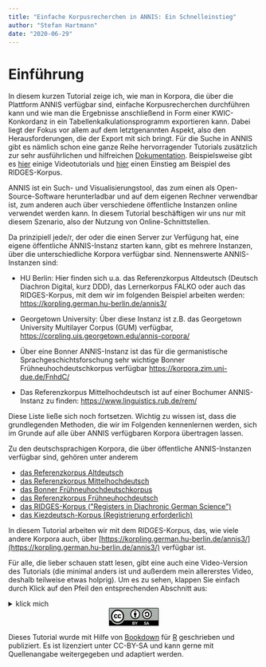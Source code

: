 ```yaml
---
title: "Einfache Korpusrecherchen in ANNIS: Ein Schnelleinstieg"
author: "Stefan Hartmann"
date: "2020-06-29"
---
```





# Einführung

In diesem kurzen Tutorial zeige ich, wie man in Korpora, die über die Plattform ANNIS verfügbar sind, einfache Korpusrecherchen durchführen kann und wie man die Ergebnisse anschließend in Form einer KWIC-Konkordanz in ein Tabellenkalkulationsprogramm exportieren kann. Dabei liegt der Fokus vor allem auf dem letztgenannten Aspekt, also den Herausforderungen, die der Export mit sich bringt. Für die Suche in ANNIS gibt es nämlich schon eine ganze Reihe hervorragender Tutorials zusätzlich zur sehr ausführlichen und hilfreichen [Dokumentation](https://corpus-tools.org/annis/documentation.html). Beispielsweise gibt es [hier](https://www.linguistik.hu-berlin.de/de/institut/professuren/korpuslinguistik/corpus-tools/annis-tutorials) einige Videotutorials und [hier](https://corpus-tools.org/annis/resources/SE_HistorischeKorpora_ANNIS2015-05-06.pdf) einen Einstieg am Beispiel des RIDGES-Korpus.

ANNIS ist ein Such- und Visualisierungstool, das zum einen als Open-Source-Software herunterladbar und auf dem eigenen Rechner verwendbar ist, zum anderen auch über verschiedene öffentliche Instanzen online verwendet werden kann. In diesem Tutorial beschäftigen wir uns nur mit diesem Szenario, also der Nutzung von Online-Schnittstellen.

Da prinzipiell jede/r, der oder die einen Server zur Verfügung hat, eine eigene öffentliche ANNIS-Instanz starten kann, gibt es mehrere Instanzen, über die unterschiedliche Korpora verfügbar sind. Nennenswerte ANNIS-Instanzen sind:

- HU Berlin: Hier finden sich u.a. das Referenzkorpus Altdeutsch (Deutsch Diachron Digital, kurz DDD), das Lernerkorpus FALKO oder auch das RIDGES-Korpus, mit dem wir im folgenden Beispiel arbeiten werden: <https://korpling.german.hu-berlin.de/annis3/>

- Georgetown University: Über diese Instanz ist z.B. das Georgetown University Multilayer Corpus (GUM) verfügbar, https://corpling.uis.georgetown.edu/annis-corpora/

- Über eine Bonner ANNIS-Instanz ist das für die germanistische Sprachgeschichtsforschung sehr wichtige Bonner Frühneuhochdeutschkorpus verfügbar https://korpora.zim.uni-due.de/FnhdC/

- Das Referenzkorpus Mittelhochdeutsch ist auf einer Bochumer ANNIS-Instanz zu finden: https://www.linguistics.rub.de/rem/

Diese Liste ließe sich noch fortsetzen. Wichtig zu wissen ist, dass die grundlegenden Methoden, die wir im Folgenden kennenlernen werden, sich im Grunde auf alle über ANNIS verfügbaren Korpora übertragen lassen.

Zu den deutschsprachigen Korpora, die über öffentliche ANNIS-Instanzen verfügbar sind, gehören unter anderem

- [das Referenzkorpus Altdeutsch](https://www.deutschdiachrondigital.de/)
- [das Referenzkorpus Mittelhochdeutsch](https://www.linguistics.rub.de/rem/)
- [das Bonner Frühneuhochdeutschkorpus](https://korpora.zim.uni-due.de/FnhdC/)
- [das Referenzkorpus Frühneuhochdeutsch](https://www.linguistics.rub.de/ref/)
- [das RIDGES-Korpus ("Registers in Diachronic German Science")](https://www.linguistik.hu-berlin.de/de/institut/professuren/korpuslinguistik/forschung/ridges-projekt/)
- [das Kiezdeutsch-Korpus (Registrierung erforderlich)](https://www.kiezdeutschkorpus.de/kidko-home-EN.html)

In diesem Tutorial arbeiten wir mit dem RIDGES-Korpus, das, wie viele andere Korpora auch, über [https://korpling.german.hu-berlin.de/annis3/](https://korpling.german.hu-berlin.de/annis3/) verfügbar ist.

Für alle, die lieber schauen statt lesen, gibt eine auch eine Video-Version des Tutorials (die minimal anders ist und außerdem mein allererstes Video, deshalb teilweise etwas holprig). Um es zu sehen, klappen Sie einfach durch Klick auf den Pfeil den entsprechenden Abschnitt aus:

<details>
<summary>klick mich</summary>

<iframe width="560" height="315" src="https://www.youtube-nocookie.com/embed/9pgjeFjj138" frameborder="0" allow="accelerometer; autoplay; encrypted-media; gyroscope; picture-in-picture" allowfullscreen></iframe>

</details>


<img src="docs/fig/by-sa.png" width="20%" height="20%" style="display: block; margin: auto;" />

Dieses Tutorial wurde mit Hilfe von <a href="https://bookdown.org/" target="_blank">Bookdown</a> für <a href="https://www.r-project.org/" target="_blank">R</a> geschrieben und publiziert. Es ist lizenziert unter CC-BY-SA und kann gerne mit Quellenangabe weitergegeben und adaptiert werden.
